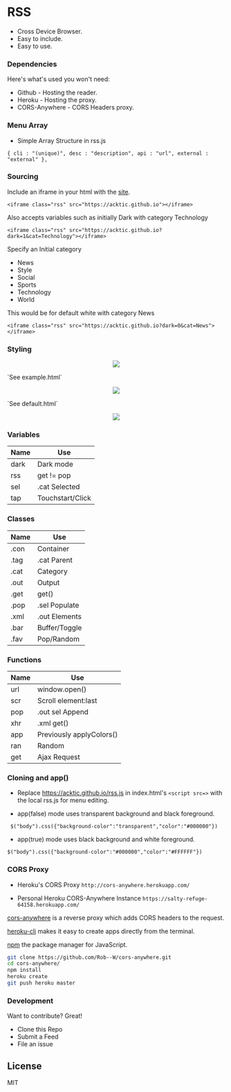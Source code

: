 # RSS

  - Cross Device Browser.
  - Easy to include.
  - Easy to use.

> 

### Dependencies

Here's what's used you won't need:

* Github - Hosting the reader.
* Heroku - Hosting the proxy.
* CORS-Anywhere - CORS Headers proxy.

### Menu Array

* Simple Array Structure in rss.js

`{ cli : "(unique)", desc : "description", api : "url", external : "external" },`

### Sourcing

Include an iframe in your html with the [site](https://acktic.github.io).

`<iframe class="rss" src="https://acktic.github.io"></iframe>`

Also accepts variables such as initially Dark with category Technology

`<iframe class="rss" src="https://acktic.github.io?dark=1&cat=Technology"></iframe>`

Specify an Initial category

* News
* Style
* Social
* Sports
* Technology
* World


This would be for default white with category News

`<iframe class="rss" src="https://acktic.github.io?dark=0&cat=News"></iframe>`

### Styling
<p align="center"><img src="https://ackti.files.wordpress.com/2019/11/3071428935855.png"></p>
`See example.html`
<p align="center"><img src="https://ackti.files.wordpress.com/2019/11/6482967896674.png"></p>
`See default.html`
<p align="center"><img src="https://ackti.files.wordpress.com/2019/11/4976021776718.png"></p>

### Variables
| Name | Use |
| ------ | ------ |
| dark | Dark mode |
| rss | get != pop |
| sel | .cat Selected |
| tap | Touchstart/Click |

### Classes
| Name | Use |
| ------ | ------ |
| .con | Container |
| .tag | .cat Parent |
| .cat | Category |
| .out | Output |
| .get | get() |
| .pop | .sel Populate |
| .xml | .out Elements |
| .bar | Buffer/Toggle |
| .fav | Pop/Random |

### Functions
| Name | Use |
|------|------|
| url | window.open() |
| scr | Scroll element:last |
| pop | .out sel Append |
| xhr | .xml get() |
| app | Previously applyColors() |
| ran | Random |
| get | Ajax Request |
  

### Cloning and app()

 - Replace https://acktic.github.io/rss.js in index.html's `<script src=>` with the local rss.js for menu editing. 

 - app(false) mode uses transparent background and black foreground.
  
` $("body").css({"background-color":"transparent","color":"#000000"})`

 - app(true) mode uses black background and white foreground.
 
`$("body").css({"background-color":"#000000","color":"#FFFFFF"})`
 
### CORS Proxy

- Heroku's CORS Proxy
`http://cors-anywhere.herokuapp.com/`

- Personal Heroku CORS-Anywhere Instance
`https://salty-refuge-64158.herokuapp.com/`

[cors-anywhere](https://github.com/Rob--W/cors-anywhere) is a reverse proxy which adds CORS headers to the request.

[heroku-cli](https://github.com/heroku/cli) makes it easy to create apps directly from the terminal.

[npm](https://github.com/npm/cli) the package manager for JavaScript.

```sh
git clone https://github.com/Rob--W/cors-anywhere.git
cd cors-anywhere/
npm install
heroku create
git push heroku master
```

### Development

Want to contribute? Great!
- Clone this Repo
- Submit a Feed
- File an issue

License
----

MIT

